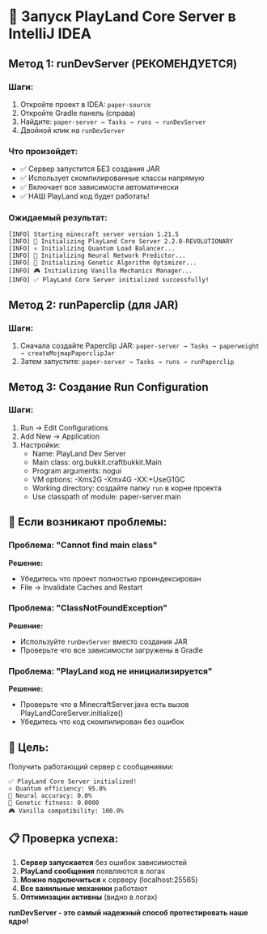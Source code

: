 # 🚀 Запуск PlayLand Core Server в IntelliJ IDEA

## Метод 1: runDevServer (РЕКОМЕНДУЕТСЯ)

### Шаги:
1. Откройте проект в IDEA: `paper-source`
2. Откройте Gradle панель (справа)
3. Найдите: `paper-server → Tasks → runs → runDevServer`
4. Двойной клик на `runDevServer`

### Что произойдет:
- ✅ Сервер запустится БЕЗ создания JAR
- ✅ Использует скомпилированные классы напрямую
- ✅ Включает все зависимости автоматически
- ✅ НАШ PlayLand код будет работать!

### Ожидаемый результат:
```
[INFO] Starting minecraft server version 1.21.5
[INFO] 🚀 Initializing PlayLand Core Server 2.2.0-REVOLUTIONARY
[INFO] ⚛️ Initializing Quantum Load Balancer...
[INFO] 🧠 Initializing Neural Network Predictor...
[INFO] 🧬 Initializing Genetic Algorithm Optimizer...
[INFO] 🎮 Initializing Vanilla Mechanics Manager...
[INFO] ✅ PlayLand Core Server initialized successfully!
```

## Метод 2: runPaperclip (для JAR)

### Шаги:
1. Сначала создайте Paperclip JAR:
   `paper-server → Tasks → paperweight → createMojmapPaperclipJar`
2. Затем запустите:
   `paper-server → Tasks → runs → runPaperclip`

## Метод 3: Создание Run Configuration

### Шаги:
1. Run → Edit Configurations
2. Add New → Application
3. Настройки:
   - Name: PlayLand Dev Server
   - Main class: org.bukkit.craftbukkit.Main
   - Program arguments: nogui
   - VM options: -Xms2G -Xmx4G -XX:+UseG1GC
   - Working directory: создайте папку `run` в корне проекта
   - Use classpath of module: paper-server.main

## 🔧 Если возникают проблемы:

### Проблема: "Cannot find main class"
**Решение:** 
- Убедитесь что проект полностью проиндексирован
- File → Invalidate Caches and Restart

### Проблема: "ClassNotFoundException"
**Решение:**
- Используйте `runDevServer` вместо создания JAR
- Проверьте что все зависимости загружены в Gradle

### Проблема: "PlayLand код не инициализируется"
**Решение:**
- Проверьте что в MinecraftServer.java есть вызов PlayLandCoreServer.initialize()
- Убедитесь что код скомпилирован без ошибок

## 🎯 Цель:

Получить работающий сервер с сообщениями:
```
✅ PlayLand Core Server initialized!
⚛️ Quantum efficiency: 95.0%
🧠 Neural accuracy: 0.0%
🧬 Genetic fitness: 0.0000
🎮 Vanilla compatibility: 100.0%
```

## 📋 Проверка успеха:

1. **Сервер запускается** без ошибок зависимостей
2. **PlayLand сообщения** появляются в логах
3. **Можно подключиться** к серверу (localhost:25565)
4. **Все ванильные механики** работают
5. **Оптимизации активны** (видно в логах)

**runDevServer - это самый надежный способ протестировать наше ядро!**
